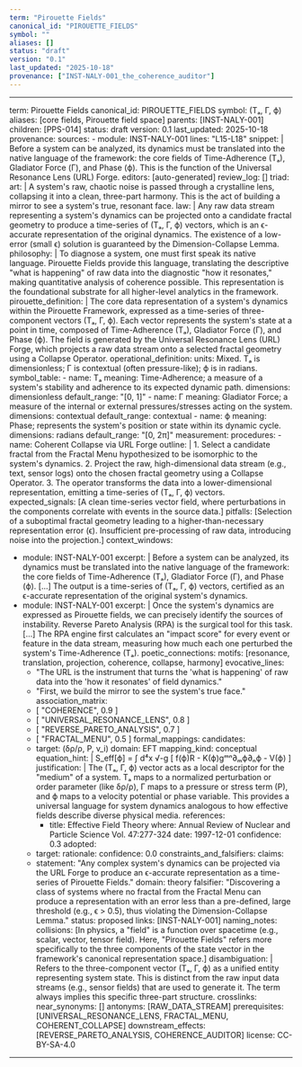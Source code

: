 ```yaml
---
term: "Pirouette Fields"
canonical_id: "PIROUETTE_FIELDS"
symbol: ""
aliases: []
status: "draft"
version: "0.1"
last_updated: "2025-10-18"
provenance: ["INST-NALY-001_the_coherence_auditor"]
---
```


---
term: Pirouette Fields
canonical_id: PIROUETTE_FIELDS
symbol: (Tₐ, Γ, ϕ)
aliases: [core fields, Pirouette field space]
parents: [INST-NALY-001]
children: [PPS-014]
status: draft
version: 0.1
last_updated: 2025-10-18
provenance:
  sources:
    - module: INST-NALY-001
      lines: "L15-L18"
      snippet: |
        Before a system can be analyzed, its dynamics must be translated into the native language of the framework: the core fields of Time-Adherence (Tₐ), Gladiator Force (Γ), and Phase (ϕ). This is the function of the Universal Resonance Lens (URL) Forge.
  editors: [auto-generated]
  review_log: []
triad:
  art: |
    A system's raw, chaotic noise is passed through a crystalline lens, collapsing it into a clean, three-part harmony. This is the act of building a mirror to see a system's true, resonant face.
  law: |
    Any raw data stream representing a system's dynamics can be projected onto a candidate fractal geometry to produce a time-series of (Tₐ, Γ, ϕ) vectors, which is an ϵ-accurate representation of the original dynamics. The existence of a low-error (small ϵ) solution is guaranteed by the Dimension-Collapse Lemma.
  philosophy: |
    To diagnose a system, one must first speak its native language. Pirouette Fields provide this language, translating the descriptive "what is happening" of raw data into the diagnostic "how it resonates," making quantitative analysis of coherence possible. This representation is the foundational substrate for all higher-level analytics in the framework.
pirouette_definition: |
  The core data representation of a system's dynamics within the Pirouette Framework, expressed as a time-series of three-component vectors (Tₐ, Γ, ϕ). Each vector represents the system's state at a point in time, composed of Time-Adherence (Tₐ), Gladiator Force (Γ), and Phase (ϕ). The field is generated by the Universal Resonance Lens (URL) Forge, which projects a raw data stream onto a selected fractal geometry using a Collapse Operator.
operational_definition:
  units: Mixed. Tₐ is dimensionless; Γ is contextual (often pressure-like); ϕ is in radians.
  symbol_table:
    - name: Tₐ
      meaning: Time-Adherence; a measure of a system's stability and adherence to its expected dynamic path.
      dimensions: dimensionless
      default_range: "[0, 1]"
    - name: Γ
      meaning: Gladiator Force; a measure of the internal or external pressures/stresses acting on the system.
      dimensions: contextual
      default_range: contextual
    - name: ϕ
      meaning: Phase; represents the system's position or state within its dynamic cycle.
      dimensions: radians
      default_range: "[0, 2π]"
  measurement:
    procedures:
      - name: Coherent Collapse via URL Forge
        outline: |
          1. Select a candidate fractal from the Fractal Menu hypothesized to be isomorphic to the system's dynamics.
          2. Project the raw, high-dimensional data stream (e.g., text, sensor logs) onto the chosen fractal geometry using a Collapse Operator.
          3. The operator transforms the data into a lower-dimensional representation, emitting a time-series of (Tₐ, Γ, ϕ) vectors.
        expected_signals: [A clean time-series vector field, where perturbations in the components correlate with events in the source data.]
        pitfalls: [Selection of a suboptimal fractal geometry leading to a higher-than-necessary representation error (ϵ). Insufficient pre-processing of raw data, introducing noise into the projection.]
context_windows:
  - module: INST-NALY-001
    excerpt: |
      Before a system can be analyzed, its dynamics must be translated into the native language of the framework: the core fields of Time-Adherence (Tₐ), Gladiator Force (Γ), and Phase (ϕ). [...] The output is a time-series of (Tₐ, Γ, ϕ) vectors, certified as an ϵ-accurate representation of the original system's dynamics.
  - module: INST-NALY-001
    excerpt: |
      Once the system's dynamics are expressed as Pirouette fields, we can precisely identify the sources of instability. Reverse Pareto Analysis (RPA) is the surgical tool for this task. [...] The RPA engine first calculates an "impact score" for every event or feature in the data stream, measuring how much each one perturbed the system's Time-Adherence (Tₐ).
poetic_connections:
  motifs: [resonance, translation, projection, coherence, collapse, harmony]
  evocative_lines:
    - "The URL is the instrument that turns the 'what is happening' of raw data into the 'how it resonates' of field dynamics."
    - "First, we build the mirror to see the system's true face."
  association_matrix:
    - [ "COHERENCE", 0.9 ]
    - [ "UNIVERSAL_RESONANCE_LENS", 0.8 ]
    - [ "REVERSE_PARETO_ANALYSIS", 0.7 ]
    - [ "FRACTAL_MENU", 0.5 ]
formal_mappings:
  candidates:
    - target: (δρ/ρ, P, v_i)
      domain: EFT
      mapping_kind: conceptual
      equation_hint: |
        S_eff[ϕ] = ∫ d⁴x √-g [ f(ϕ)R - K(ϕ)gᵐⁿ∂ₘϕ∂ₙϕ - V(ϕ) ]
      justification: |
        The (Tₐ, Γ, ϕ) vector acts as a local descriptor for the "medium" of a system. Tₐ maps to a normalized perturbation or order parameter (like δρ/ρ), Γ maps to a pressure or stress term (P), and ϕ maps to a velocity potential or phase variable. This provides a universal language for system dynamics analogous to how effective fields describe diverse physical media.
      references:
        - title: Effective Field Theory
          where: Annual Review of Nuclear and Particle Science Vol. 47:277-324
          date: 1997-12-01
      confidence: 0.3
  adopted:
    - target:
      rationale:
      confidence: 0.0
constraints_and_falsifiers:
  claims:
    - statement: "Any complex system's dynamics can be projected via the URL Forge to produce an ϵ-accurate representation as a time-series of Pirouette Fields."
      domain: theory
      falsifier: "Discovering a class of systems where no fractal from the Fractal Menu can produce a representation with an error less than a pre-defined, large threshold (e.g., ϵ > 0.5), thus violating the Dimension-Collapse Lemma."
      status: proposed
      links: [INST-NALY-001]
naming_notes:
  collisions: [In physics, a "field" is a function over spacetime (e.g., scalar, vector, tensor field). Here, "Pirouette Fields" refers more specifically to the three components of the state vector in the framework's canonical representation space.]
  disambiguation: |
    Refers to the three-component vector (Tₐ, Γ, ϕ) as a unified entity representing system state. This is distinct from the raw input data streams (e.g., sensor fields) that are used to generate it. The term always implies this specific three-part structure.
crosslinks:
  near_synonyms: []
  antonyms: [RAW_DATA_STREAM]
  prerequisites: [UNIVERSAL_RESONANCE_LENS, FRACTAL_MENU, COHERENT_COLLAPSE]
  downstream_effects: [REVERSE_PARETO_ANALYSIS, COHERENCE_AUDITOR]
license: CC-BY-SA-4.0
---